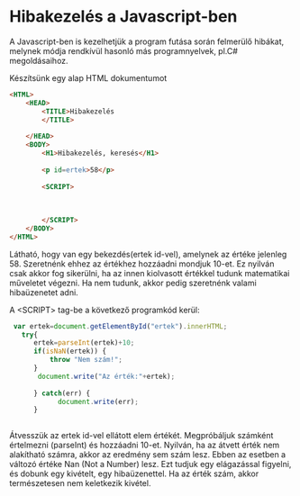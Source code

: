 # Hibakezelés a Javascript-ben

A Javascript-ben is kezelhetjük a program futása során felmerülő hibákat, melynek módja rendkívül hasonló más programnyelvek, pl.C# megoldásaihoz.

Készítsünk egy alap HTML dokumentumot

```HTML
<HTML>
    <HEAD>
        <TITLE>Hibakezelés
        </TITLE>
        
    </HEAD>
    <BODY>
        <H1>Hibakezelés, keresés</H1>
        
        <p id=ertek>58</p>
        
        <SCRIPT>
                    
           
            
        </SCRIPT>
    </BODY>
</HTML>
```
Látható, hogy van egy bekezdés(ertek id-vel), amelynek az értéke  jelenleg 58. Szeretnénk ehhez az értékhez hozzáadni mondjuk 10-et. Ez nyilván csak akkor fog sikerülni, ha az innen kiolvasott értékkel tudunk matematikai műveletet végezni. Ha nem tudunk, akkor pedig szeretnénk valami hibaüzenetet adni. 

A \<SCRIPT> tag-be a következő programkód kerül:

```js
 var ertek=document.getElementById("ertek").innerHTML;
   try{
      ertek=parseInt(ertek)+10;
      if(isNaN(ertek)) {
          throw "Nem szám!";
      }
       document.write("Az érték:"+ertek);
               
      } catch(err) {
            document.write(err);
      }        
           
```
Átvesszük az ertek id-vel ellátott elem értékét. Megpróbáljuk számként értelmezni (parseInt) és hozzáadni 10-et. Nyilván, ha az átvett érték nem alakítható számra, akkor az eredmény sem szám lesz. Ebben az esetben a változó értéke Nan (Not a Number) lesz. 
Ezt tudjuk egy elágazással figyelni, és dobunk egy kivételt, egy hibaüzenettel. Ha az érték szám, akkor természetesen nem keletkezik kivétel. 
